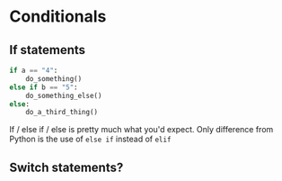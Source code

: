 # Conditionals

## If statements

```python
if a == "4":
    do_something()
else if b == "5":
    do_something_else()
else:
    do_a_third_thing()
```

If / else if / else is pretty much what you'd expect. Only difference from Python is the use of `else if` instead of `elif`

## Switch statements?
